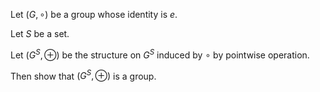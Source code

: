 Let $\left( {G, \circ}\right)$ be a group whose identity is $e$.

Let $S$ be a set.

Let $\left( {G^S, \oplus}\right)$ be the structure on $G^S$ induced by $\circ$ by pointwise operation.


Then show that $\left( {G^S, \oplus}\right)$ is a group.
